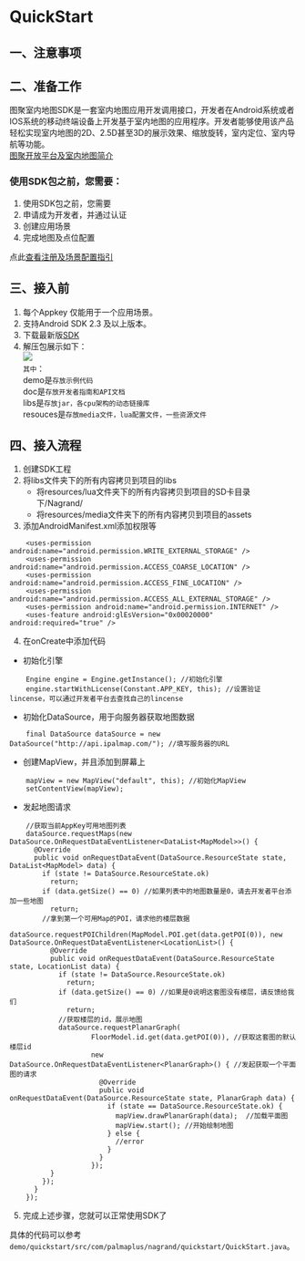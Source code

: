 # QuickStart
## 一、注意事项

## 二、准备工作
图聚室内地图SDK是一套室内地图应用开发调用接口，开发者在Android系统或者IOS系统的移动终端设备上开发基于室内地图的应用程序。开发者能够使用该产品轻松实现室内地图的2D、2.5D甚至3D的展示效果、缩放旋转，室内定位、室内导航等功能。  
[图聚开放平台及室内地图简介](http://docs.ipalmap.com/?page_id=1360)

### 使用SDK包之前，您需要：
1. 使用SDK包之前，您需要
2. 申请成为开发者，并通过认证
3. 创建应用场景
4. 完成地图及点位配置

点此[查看注册及场景配置指引](http://docs.ipalmap.com/?page_id=1372)

## 三、接入前
1. 每个Appkey 仅能用于一个应用场景。
2. 支持Android SDK 2.3 及以上版本。
3. 下载最新版[SDK]()
4. 解压包展示如下：  
![](adf)  
`其中`：  
demo是`存放示例代码`  
doc是`存放开发者指南和API文档`  
libs是`存放jar，各cpu架构的动态链接库`  
resouces是`存放media文件，lua配置文件，一些资源文件`

## 四、接入流程
1. 创建SDK工程
2. 将libs文件夹下的所有内容拷贝到项目的libs
	- 将resources/lua文件夹下的所有内容拷贝到项目的SD卡目录下/Nagrand/
	- 将resources/media文件夹下的所有内容拷贝到项目的assets
3. 添加AndroidManifest.xml添加权限等
```
	<uses-permission android:name="android.permission.WRITE_EXTERNAL_STORAGE" />
	<uses-permission android:name="android.permission.ACCESS_COARSE_LOCATION" />
	<uses-permission android:name="android.permission.ACCESS_FINE_LOCATION" />
	<uses-permission android:name="android.permission.ACCESS_ALL_EXTERNAL_STORAGE" />
	<uses-permission android:name="android.permission.INTERNET" />
	<uses-feature android:glEsVersion="0x00020000" android:required="true" />
```
4. 在onCreate中添加代码
- 初始化引擎
```
	Engine engine = Engine.getInstance(); //初始化引擎
    engine.startWithLicense(Constant.APP_KEY, this); //设置验证lincense，可以通过开发者平台去查找自己的lincense
```
- 初始化DataSource，用于向服务器获取地图数据
```
    final DataSource dataSource = new DataSource("http://api.ipalmap.com/"); //填写服务器的URL
```
- 创建MapView，并且添加到屏幕上
```
    mapView = new MapView("default", this); //初始化MapView
    setContentView(mapView);
```
- 发起地图请求
```
	//获取当前AppKey可用地图列表
    dataSource.requestMaps(new DataSource.OnRequestDataEventListener<DataList<MapModel>>() {
      @Override
      public void onRequestDataEvent(DataSource.ResourceState state, DataList<MapModel> data) {
        if (state != DataSource.ResourceState.ok)
          return;
        if (data.getSize() == 0) //如果列表中的地图数量是0，请去开发者平台添加一些地图
          return;
		//拿到第一个可用Map的POI，请求他的楼层数据
        dataSource.requestPOIChildren(MapModel.POI.get(data.getPOI(0)), new DataSource.OnRequestDataEventListener<LocationList>() {
          @Override
          public void onRequestDataEvent(DataSource.ResourceState state, LocationList data) {
            if (state != DataSource.ResourceState.ok)
              return;
            if (data.getSize() == 0) //如果是0说明这套图没有楼层，请反馈给我们
              return;
			//获取楼层的id，展示地图
            dataSource.requestPlanarGraph(
                    FloorModel.id.get(data.getPOI(0)), //获取这套图的默认楼层id
                    new DataSource.OnRequestDataEventListener<PlanarGraph>() { //发起获取一个平面图的请求
                      @Override
                      public void onRequestDataEvent(DataSource.ResourceState state, PlanarGraph data) {
                        if (state == DataSource.ResourceState.ok) {
                          mapView.drawPlanarGraph(data);  //加载平面图
                          mapView.start(); //开始绘制地图
                        } else {
                          //error
                        }
                      }
                    });
          }
        });
      }
    });
```
5. 完成上述步骤，您就可以正常使用SDK了

具体的代码可以参考``demo/quickstart/src/com/palmaplus/nagrand/quickstart/QuickStart.java``。
